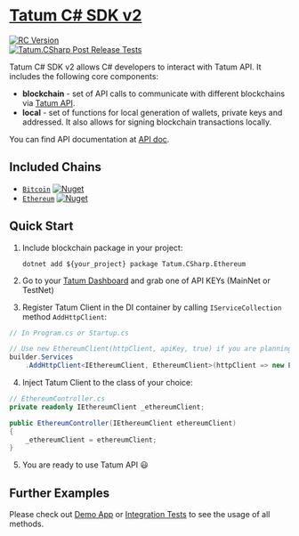 # [Tatum C# SDK v2](http://tatum.io/)
[![RC Version](https://github.com/tatumio/tatum-csharp/actions/workflows/dotnet.yml/badge.svg?branch=develop)](https://github.com/tatumio/tatum-csharp/actions/workflows/dotnet.yml) </br>
[![Tatum.CSharp Post Release Tests](https://github.com/tatumio/tatum-csharp/actions/workflows/postRelease.yml/badge.svg)](https://github.com/tatumio/tatum-csharp/actions/workflows/postRelease.yml)

Tatum C# SDK v2 allows C# developers to interact with Tatum API. It includes the following core components:

- **blockchain** - set of API calls to communicate with different blockchains via <a href="https://tatum.io" target="_blank">Tatum API</a>.
- **local** - set of functions for local generation of wallets, private keys and addressed. It also allows for signing blockchain transactions locally.

You can find API documentation at [API doc](https://tatum.io/apidoc).

## Included Chains

- [`Bitcoin`](Tatum.CSharp.Bitcoin) <a href="https://www.nuget.org/packages/Tatum.CSharp.Bitcoin"><img alt="Nuget" src="https://buildstats.info/nuget/Tatum.CSharp.Bitcoin"></a>
- [`Ethereum`](Tatum.CSharp.Ethereum) <a href="https://www.nuget.org/packages/Tatum.CSharp.Ethereum"><img alt="Nuget" src="https://buildstats.info/nuget/Tatum.CSharp.Ethereum"></a>

## Quick Start

1. Include blockchain package in your project:

   `dotnet add ${your_project} package Tatum.CSharp.Ethereum`

2. Go to your [Tatum Dashboard](https://dashboard.tatum.io) and grab one of API KEYs (MainNet or TestNet)

3. Register Tatum Client in the DI container by calling `IServiceCollection` method `AddHttpClient`:

```cs
// In Program.cs or Startup.cs

// Use new EthereumClient(httpClient, apiKey, true) if you are planning to use local functions targetted at testnet.
builder.Services
    .AddHttpClient<IEthereumClient, EthereumClient>(httpClient => new EthereumClient(httpClient, apiKey));
```
4. Inject Tatum Client to the class of your choice:

```cs
// EthereumController.cs
private readonly IEthereumClient _ethereumClient;

public EthereumController(IEthereumClient ethereumClient)
{
    _ethereumClient = ethereumClient;
}
```

5. You are ready to use Tatum API :smiley:

## Further Examples

Please check out [Demo App](Tatum.CSharp.Demo) or [Integration Tests](https://github.com/tatumio/tatum-csharp/tree/develop/Tatum.CSharp.Ethereum.Tests.Integration) to see the usage of all methods.

